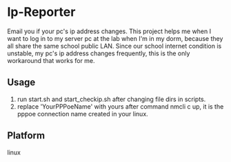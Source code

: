 # Ip-Reporter
Email you if your pc's ip address changes. This project helps me when I want to log in to my server pc at the lab when I'm in my dorm, because they all share the same school public LAN. Since our school internet condition is unstable, my pc's ip address changes frequently, this is the only workaround that works for me.

## Usage
1. run start.sh and start_checkip.sh after changing file dirs in scripts.  
2. replace 'YourPPPoeName' with yours after command nmcli c up, it is the pppoe connection name created in your linux.

## Platform
linux
